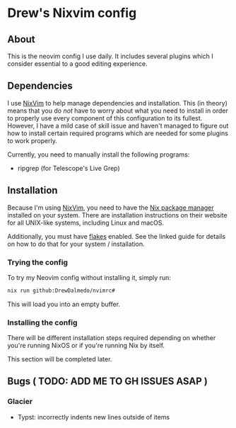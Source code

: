# Drew's Nixvim config

## About

This is the neovim config I use daily. It includes several plugins which I consider essential to a good editing experience.

## Dependencies

I use [NixVim](https://github.com/nix-community/nixvim) to help manage dependencies and installation. This (in theory) means that you do *not* have to worry about what you need to install in order to properly use every component of this configuration to its fullest. However, I have a mild case of skill issue and haven't managed to figure out how to install certain required programs which are needed for some plugins to work properly.

Currently, you need to manually install the following programs:

- ripgrep (for Telescope's Live Grep)

## Installation

Because I'm using [NixVim](https://github.com/nix-community/nixvim), you need to have the [Nix package manager](https://nixos.org/) installed on your system. There are installation instructions on their website for all UNIX-like systems, including Linux and macOS.

Additionally, you must have [flakes](https://wiki.nixos.org/wiki/Flakes) enabled. See the linked guide for details on how to do that for your system / installation.

### Trying the config 

To try my Neovim config without installing it, simply run: 
```bash
nix run github:DrewDalmedo/nvimrc# 
```
This will load you into an empty buffer.

### Installing the config

There will be different installation steps required depending on whether you're running NixOS or if you're running Nix by itself.

This section will be completed later.

## Bugs ( TODO: ADD ME TO GH ISSUES ASAP )

### Glacier

- Typst: incorrectly indents new lines outside of items
